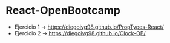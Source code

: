 # React-OpenBootcamp

- Ejercicio 1 -> https://diegoivg98.github.io/PropTypes-React/
- Ejercicio 2 -> https://diegoivg98.github.io/Clock-OB/
